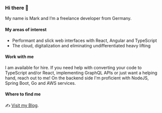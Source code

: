 ### Hi there 👋

<!--
**MarkPollmann/MarkPollmann** is a ✨ _special_ ✨ repository because its `README.md` (this file) appears on your GitHub profile.

Here are some ideas to get you started:

- 🔭 I’m currently working on ...
- 🌱 I’m currently learning ...
- 👯 I’m looking to collaborate on ...
- 🤔 I’m looking for help with ...
- 💬 Ask me about ...
- 📫 How to reach me: ...
- 😄 Pronouns: ...
- ⚡ Fun fact: ...
-->

My name is Mark and I’m a freelance developer from Germany.


#### My areas of interest

- Performant and slick web interfaces with React, Angular and TypeScript
- The cloud, digitalization and eliminating undifferentiated heavy lifting 

#### Work with me
I am available for hire. If you need help with converting your code to TypeScript and/or React, implementing GraphQL APIs or just want a helping hand, reach out to me! On the backend side I'm proficient with NodeJS, Spring Boot, Go and AWS services.

#### Where to find me

✍️ [Visit my Blog](https://markpollmann.com/).
